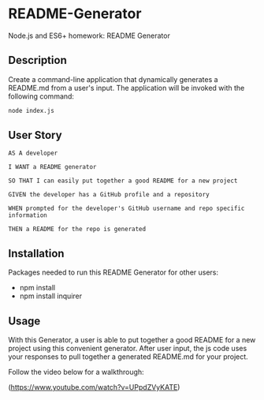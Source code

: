# README-Generator
Node.js and ES6+ homework: README Generator

## Description
Create a command-line application that dynamically generates a README.md from a user's input. The application will be invoked with the following command:

```sh
node index.js
```

## User Story
```
AS A developer

I WANT a README generator

SO THAT I can easily put together a good README for a new project
```

```
GIVEN the developer has a GitHub profile and a repository

WHEN prompted for the developer's GitHub username and repo specific information

THEN a README for the repo is generated
```

## Installation
Packages needed to run this README Generator for other users:
- npm install
- npm install inquirer


## Usage
With this Generator, a user is able to put together a good README for a new project using this convenient generator. 
After user input, the js code uses your responses to pull together a generated README.md for your project.

Follow the video below for a walkthrough: 

(https://www.youtube.com/watch?v=UPpdZVyKATE)
